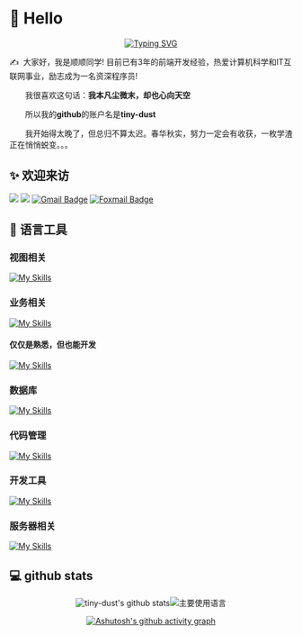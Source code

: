 #  🙋 Hello
<div align="center">

<a href="https://git.io/typing-svg"><img src="https://readme-typing-svg.herokuapp.com?font=Ma+Shan+Zheng+rev%3D3&size=30&center=true&vCenter=true&height=60&lines=%E6%88%91%E6%9C%AC%E5%87%A1%E5%B0%98%E5%BE%AE%E6%9C%AB;%E5%8D%B4%E4%B9%9F%E5%BF%83%E5%90%91%E5%A4%A9%E7%A9%BA" alt="Typing SVG" /></a>

</div>

<p>✍️&nbsp;&nbsp;大家好，我是顺顺同学! 目前已有3年的前端开发经验，热爱计算机科学和IT互联网事业，励志成为一名资深程序员!</p>

<p>&emsp;&emsp;我很喜欢这句话：<b>我本凡尘微末，却也心向天空</b></p>

<p>&emsp;&emsp;所以我的<b>github</b>的账户名是<b>tiny-dust</b></p>

<p>&emsp;&emsp;我开始得太晚了，但总归不算太迟。春华秋实，努力一定会有收获，一枚学渣正在悄悄蜕变。。。</p>



## ✨ 欢迎来访

![](https://visitor-badge.laobi.icu/badge?page_id=tiny-dust.tiny-dust)
![](https://img.shields.io/github/followers/tiny-dust?label=Followers)
[![Gmail Badge](https://img.shields.io/badge/-idiotic521541@gmail.com-c14438?style=flat&logo=Gmail&logoColor=white&link=mailto:idiotic521541@gmail.com)](mailto:idiotic521541@gmail.com)
[![Foxmail Badge](https://img.shields.io/badge/-idioticzhou@foxmail.com-%2346b882?style=flat&logo=TencentQQ&logoColor=white&link=mailto:idioticzhou@foxmail.com)](mailto:idioticzhou@foxmail.com)

## 🧰 语言工具

### 视图相关

[![My Skills](https://skillicons.dev/icons?i=vue,react,electron,js,ts,vite,webpack,css,sass,windicss,tailwind,jest,md&theme=light)](https://skillicons.dev)

### 业务相关

[![My Skills](https://skillicons.dev/icons?i=nodejs,nestjs,express,java&theme=light)](https://skillicons.dev)
#### 仅仅是熟悉，但也能开发
[![My Skills](https://skillicons.dev/icons?i=java,golang,php,python&theme=dark)](https://skillicons.dev)
### 数据库

[![My Skills](https://skillicons.dev/icons?i=mongodb,mysql,postgres,&theme=light)](https://skillicons.dev)

### 代码管理

[![My Skills](https://skillicons.dev/icons?i=git,github,gitlab&theme=light)](https://skillicons.dev)


### 开发工具

[![My Skills](https://skillicons.dev/icons?i=vscode,idea&theme=light)](https://skillicons.dev)

### 服务器相关

[![My Skills](https://skillicons.dev/icons?i=linux,docker,nginx,jenkins&theme=light)](https://skillicons.dev)
## 💻 github stats

<div align="center">

![tiny-dust's github stats](https://github-readme-stats.vercel.app/api?username=tiny-dust&hide_title=false&hide_border=true&show_icons=true&include_all_commits=true&line_height=20&bg_color=0,EC6C6C,FFD479,FFFC79,73FA79&theme=graywhite&locale=cn)![主要使用语言](https://github-readme-stats.vercel.app/api/top-langs/?username=tiny-dust&hide_title=false&hide_border=true&layout=compact&bg_color=0,73FA79,73FDFF,D783FF&theme=graywhite&locale=cn)


[![Ashutosh's github activity graph](https://activity-graph.herokuapp.com/graph?username=tiny-dust&bg_color=ffffff&color=2f90da&line=3394f0&point=09c338&area=true&hide_border=true)](https://github.com/ashutosh00710/github-readme-activity-graph)

</div>
